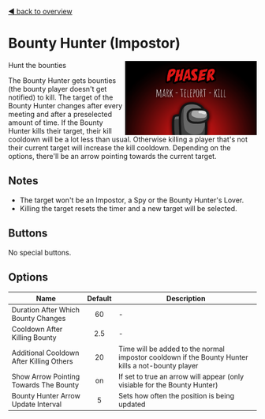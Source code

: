 [:arrow_backward: back to overview](https://github.com/laicosvk/theepicroles "back to overview")

# Bounty Hunter (Impostor)
<img align="right" height="150" src="Phaser.png"/>
Hunt the bounties

The Bounty Hunter gets bounties (the bounty player doesn't get notified) to kill.
The target of the Bounty Hunter changes after every meeting and after a preselected amount of time.
If the Bounty Hunter kills their target, their kill cooldown will be a lot less than usual.
Otherwise killing a player that's not their current target will increase the kill cooldown.
Depending on the options, there'll be an arrow pointing towards the current target.
<br clear="all"/>

## Notes
- The target won't be an Impostor, a Spy or the Bounty Hunter's Lover.
- Killing the target resets the timer and a new target will be selected.

## Buttons
No special buttons.

## Options
| Name | Default | Description |
| --- | :---: | --- |
| Duration After Which Bounty Changes | 60 | - |
| Cooldown After Killing Bounty | 2.5 | - |
| Additional Cooldown After Killing Others | 20 | Time will be added to the normal impostor cooldown if the Bounty Hunter kills a not-bounty player |
| Show Arrow Pointing Towards The Bounty | on | If set to true an arrow will appear (only visiable for the Bounty Hunter) |
| Bounty Hunter Arrow Update Interval | 5 | Sets how often the position is being updated |
